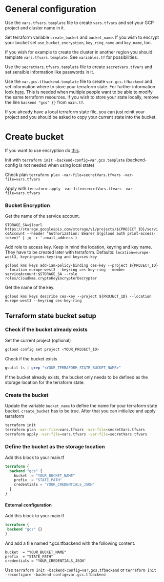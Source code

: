 # General configuration
Use the `vars.tfvars.template` file to create `vars.tfvars` and set your GCP project and cluster name in it.

Set terraform variable `create_bucket` and `bucket_name`. If you wish to encrypt your bucket set `use_bucket_encryption`,
`key_ring_name` and `key_name`, too.

If you wish for example to create the cluster in another region you should template `vars.tfvars.template`.
See `variables.tf` for possibilities.

Use the `secretVars.tfvars.template` file to create `secretVars.tfvars` and set sensible information like passwords in it.

Use the `var.gcs.tfbackend.template` file to create `var.gcs.tfbackend` and set information where to store your terraform state. For further information look [here](../google_bucket/README.md).
This is needed when multiple people want to be able to modify the same terraform resources. If you wish to store your state locally, remove the line `backend "gcs" {}` from `main.tf`.

If you already have a local terraform state file, you can just reinit your project and you should be asked to copy your current state into the bucket.

# Create bucket

If you want to use encryption do [this](#bucket-encryption).

Init with `terraform init -backend-config=var.gcs.template` (backend-config is not needed when using local state)

Check plan
`terraform plan -var-file=secretVars.tfvars -var-file=vars.tfvars`

Apply with
`terraform apply -var-file=secretVars.tfvars -var-file=vars.tfvars`

### Bucket Encryption

Get the name of the service account.

`STORAGE_SA=$(curl https://storage.googleapis.com/storage/v1/projects/${PROJECT_ID}/serviceAccount --header "Authorization: Bearer $(gcloud auth print-access-token)" | jq -r '.email_address')`

Add role to access key. Keep in mind the location, keyring and key name. They have to be created later with terraform.
Defaults: `location=europe-west3, keyring=ces-keyring and key=ces-key`

`gcloud kms keys add-iam-policy-binding ces-key --project ${PROJECT_ID} --location europe-west3 --keyring ces-key-ring --member serviceAccount:$STORAGE_SA --role roles/cloudkms.cryptoKeyEncrypterDecrypter`

Get the name of the key.

`gcloud kms keys describe ces-key --project ${PROJECT_ID} --location europe-west3 --keyring ces-key-ring`

## Terraform state bucket setup

### Check if the bucket already exists

Set the current project (optional)

```bash
gcloud config set project <YOUR_PROJECT_ID>
```

Check if the bucket exists

```bash
gsutil ls | grep "<YOUR_TERRAFORM_STATE_BUCKET_NAME>"
```

If the bucket already exists, the bucket only needs to be defined as the storage location for the terraform state.

### Create the bucket

Update the variable `bucket_name` to define the name for your terraform state bucket.
`create_bucket` has to be true.
After that you can initialize and apply terraform

```bash
terraform init
terraform plan -var-file=vars.tfvars -var-file=secretVars.tfvars
terraform apply -var-file=vars.tfvars -var-file=secretVars.tfvars
```

### Define the bucket as the storage location

Add this block to your main.tf

```terraform
terraform {
  backend "gcs" {
    bucket  = "YOUR_BUCKET_NAME"
    prefix  = "STATE_PATH"
    credentials = "YOUR_CREDENTIALS_JSON"
  }
}
```

#### External configuration

Add this block to your main.tf

```terraform
terraform {
 backend "gcs" {}
}
```

And add a file named *.gcs.tfbackend with the following content.

```
bucket  = "YOUR_BUCKET_NAME"
prefix  = "STATE_PATH"
credentials = "YOUR_CREDENTIALS_JSON"
```

Use `terraform init -backend-config=var.gcs.tfbackend` or `terraform init -reconfigure -backend-config=var.gcs.tfbackend`
